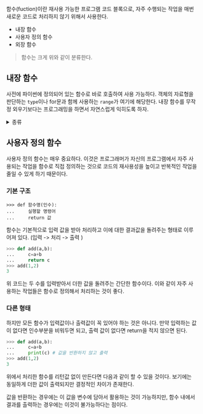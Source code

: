 함수(fuction)이란 재사용 가능한 프로그램 코드 블록으로, 자주 수행되는 작업을 매번 새로운 코드로 처리하지 않기 위해서 사용한다.

- 내장 함수
- 사용자 정의 함수
- 외장 함수

> 함수는 크게 위와 같이 분류한다.

내장 함수
---

사전에 파이썬에 정의되어 있는 함수로 바로 호출하여 사용 가능하다. 객체의 자료형을 판단하는 `type`이나 for문과 함께 사용하는 `range`가 여기에 해당한다. 내장 함수를 무작정 외우기보다는 프로그래밍을 하면서 자연스럽게 익히도록 하자. 

<details><summary>종류</summary>

| 내장 함수 | 설명 |
|-----------|------|
| abs | 특정 숫자 입력 받았을 때 그 숫자의 절대 값을 반환 |
| all | 내용이 참이면 참(true) 하나라도거짓이 있으면 거짓(false)을 반환 |
| chr | 아스키 코드 값 입력 받아 이에 해당하는 문자 출력 |
| ord | 문자를 입력 받아 해당 아스키 코드 값을 리턴 |
| divmod | 2개의 숫자를 입력 받아 2개 값을 나눈 몫과 나머지를 튜플 형태로 반환 | 
| enumerate | 자료형을 입력받아 인덱스 값을 포함하는 해당 객체를 리턴 |
| eval | 실행 가능한 문자열을 입력받아 문자열을 실행한 결괏값 반환 | 
| id | 객체를 입력받아 객체의 고유 주소 값(레퍼런스)을 반환 | 
| isinstance | 첫 번째 인수로 인스턴스, 두 번째 인수로 클래스 이름을 받는다. 입력받은 클래스의 인스턴스가 맞는지를 판단하여 boolean 반환 |
| len | 입력값의 길이(요소의 개수)를 반환 |
| list | 반복 가능한 자료형 s를 입력받아 리스트로 만들어 반환 | 
| max | 반복 가능한 자료형을 입력받아 그 최댓값을 반환 |
| min | 반복 가능한 자료형을 입력받아 그 최소값을 반환 |
| oct | 정수 형태의 숫자를 8진수 문자열로 반환 |
| pow | pow(x, y)는 x의 y 제곱한 결괏값을 반환 | 
| range | 입력받은 숫자에 해당하는 범위 값을 반복 가능한 객체로 만들어 반환 |
| round | 숫자를 입력받아 반올림 | 
| sorted | 입력값을 정렬한 후 그 결과를 리스트로 반환 | 
| sum | 입력받은 리스트나 튜플의 모든 요소의 합을 반환 | 
| tuple | 반복 가능한 자료형을 입력받아 튜플 형태로 바꾸어 반환 | 
| type | 입력값의 자료형이 무엇인지 반환 | 
| zip | 동일한 개수로 이루어진 자료형을 묶어 준다 |
</details>

사용자 정의 함수
---

사용자 정의 함수는 매우 중요하다. 이것은 프로그래머가 자신의 프로그램에서 자주 사용되는 작업을 함수로 직접 정의하는 것으로 코드의 재사용성을 높이고 반복적인 작업을 줄일 수 있게 하기 때문이다.

### 기본 구조

```
>>> def 함수명(인수):
...     실행할 명령어
...     return 값
```

함수는 기본적으로 입력 값을 받아 처리하고 이에 대한 결과값을 돌려주는 형태로 이루어져 있다. (입력 -> 처리 -> 출력 )

```python
>>> def add(a,b):
...     c=a+b
...     return c
>>> add(1,2)
3
```

위 코드는 두 수를 입력받아서 더한 값을 돌려주는 간단한 함수이다. 이와 같이 자주 사용하는 작업들은 함수로 정의해서 처리하는 것이 좋다.

### 다른 형태

하지만 모든 함수가 입력값이나 출력값이 꼭 있어야 하는 것은 아니다. 만약 입력하는 값이 없다면 인수부분을 비워두면 되고, 출력 값이 없다면 return을 적지 않으면 된다.

```python
>>> def add(a,b):
...     c=a+b
...     print(c) # 값을 반환하지 않고 출력
>>> add(1,2)
3
```

위에서 처리한 함수를 리턴값 없이 만든다면 다음과 같이 할 수 있을 것이다. 보기에는 동일하게 더한 값이 출력되지만 결정적인 차이가 존재한다. 

값을 반환하는 경우에는 이 값을 변수에 담아서 활용하는 것이 가능하지만, 함수 내에서 결과를 출력하는 경우에는 이것이 불가능하다는 점이다.  